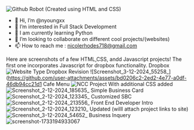 ![Github Robot](https://github.com/user-attachments/assets/e8506afe-66b1-4b41-8c6b-e837343095e9) (Created using HTML and CSS)

- 👋 Hi, I’m @nyoungxx
- 👀 I’m interested in Full Stack Development 
- 🌱 I am currently learning Python
- 💞️ I’m looking to collaborate on different cool projects/(websites) 
- 📫 How to reach me : nicolerhodes718@gmail.com

<!---
nyoungxx/nyoungxx is a ✨ special ✨ repository because its `README.md` (this file) appears on your GitHub profile.
You can click the Preview link to take a look at your changes.
--->
Here are screenshots of a few HTML,CSS, andd Javascript projects! The first one incorporates Javascript for dropbox functionality.
Dropbox 
![Website Type](https://github.com/user-attachments/assets/3ea0f7c2-15d5-424d-9fdb-db6ff5217beb)
Dropbox Revision 
![Screenshot_3-12-2024_55258_](https://github.com/user-attachments/assets/bd0206c2-2ed2-4e77-a0df-46db94cc21d1
Cafe Menu
![NCC Project](https://github.com/user-attachments/assets/907628e3-e5ae-4355-965a-d7ce640eefc3)
With additional CSS added
![Screenshot_2-12-2024_185635_](https://github.com/user-attachments/assets/52f7fcb5-2d2f-472b-90a4-40163c92e731)
Simple Business Card 
![Screenshot_2-12-2024_123345_](https://github.com/user-attachments/assets/4b39df5c-658d-4224-a2af-ab10f0fcd088)
Customized SBC
![Screenshot_2-12-2024_213556_](https://github.com/user-attachments/assets/baddb7e3-f782-46ab-a532-1798f23a6b4d)
Front End Developer Intro
![Screenshot_2-12-2024_123210_](https://github.com/user-attachments/assets/36409d0a-4c83-49b8-a760-0381137732e0)
Updated (willl attach project links to site)
![Screenshot_3-12-2024_54652_](https://github.com/user-attachments/assets/c4000f78-5039-4b31-8550-250235929724)
Business Inquery 
![screenshot-1733194933067](https://github.com/user-attachments/assets/05625662-0dad-419c-8b19-6dcae4d0ac42)





